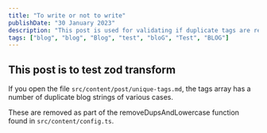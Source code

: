 ```yaml
---
title: "To write or not to write"
publishDate: "30 January 2023"
description: "This post is used for validating if duplicate tags are removed, regardless of the string case"
tags: ["blog", "blog", "Blog", "test", "bloG", "Test", "BLOG"]
---
```


## This post is to test zod transform

If you open the file `src/content/post/unique-tags.md`, the tags array has a number of duplicate blog strings of various cases.

These are removed as part of the removeDupsAndLowercase function found in `src/content/config.ts`.

